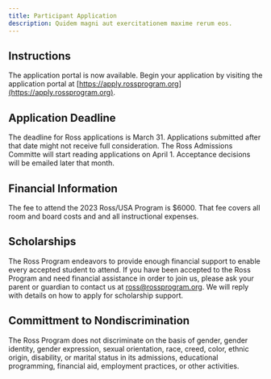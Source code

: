 ```yaml
---
title: Participant Application
description: Quidem magni aut exercitationem maxime rerum eos.
---
```


## Instructions

The application portal is now available. Begin your application by visiting the application portal at [https://apply.rossprogram.org](https://apply.rossprogram.org).

## Application Deadline

The deadline for Ross applications is March 31. Applications submitted after that date might not receive full consideration. The Ross Admissions Committe will start reading applications on April 1. Acceptance decisions will be emailed later that month.

## Financial Information

The fee to attend the 2023 Ross/USA Program is $6000. That fee covers all room and board costs and and all instructional expenses.

## Scholarships

The Ross Program endeavors to provide enough financial support to enable every accepted student to attend. If you have been accepted to the Ross Program and need financial assistance in order to join us, please ask your parent or guardian to contact us at [ross@rossprogram.org](mailto:ross@rossprogram.org). We will reply with details on how to apply for scholarship support.

## Committment to Nondiscrimination

The Ross Program does not discriminate on the basis of gender, gender identity, gender expression, sexual orientation, race, creed, color, ethnic origin, disability, or marital status in its admissions, educational programming, financial aid, employment practices, or other activities.